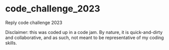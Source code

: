 # code_challenge_2023
Reply code challenge 2023

Disclaimer: this was coded up in a code jam. By nature, it is quick-and-dirty and collaborative, and as such, not meant to be representative of my coding skills.
